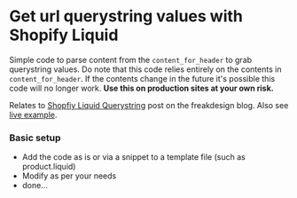 # Get url querystring values with Shopify Liquid
Simple code to parse content from the `content_for_header` to grab querystring values. Do note that this code relies entirely on the contents in `content_for_header`. If the contents change in the future it's possible this code will no longer work. **Use this on production sites at your own risk.**

Relates to [Shopfiy Liquid Querystring](http://freakdesign.com.au/blogs/news/get-the-url-querystring-values-with-liquid-in-shopify) post on the freakdesign blog. Also see [live example](https://jasons-experiments.myshopify.com/collections/all/products/3-4-sleeve-kimono-dress-coral-1?ref=freakdesign).


### Basic setup
- Add the code as is or via a snippet to a template file (such as product.liquid)
- Modify as per your needs
- done...